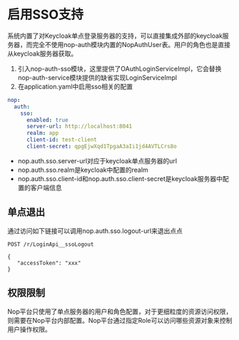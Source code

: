 # 启用SSO支持

系统内置了对Keycloak单点登录服务器的支持，可以直接集成外部的keycloak服务器，而完全不使用nop-auth模块内置的NopAuthUser表。用户的角色也是直接从keycloak服务器获取。

1. 引入nop-auth-sso模块，这里提供了OAuthLoginServiceImpl，它会替换nop-auth-service模块提供的缺省实现LoginServiceImpl
2. 在application.yaml中启用sso相关的配置
```yaml
nop:
  auth:
    sso:
      enabled: true
      server-url: http://localhost:8041
      realm: app
      client-id: test-client
      client-secret: qpgEjwXqd1TpgaA3aIi1jd4AVTLCrs8o
```

* nop.auth.sso.server-url对应于keycloak单点服务器的url
* nop.auth.sso.realm是keycloak中配置的realm
* nop.auth.sso.client-id和nop.auth.sso.client-secret是keycloak服务器中配置的客户端信息

## 单点退出
通过访问如下链接可以调用nop.auth.sso.logout-url来退出点点
````
POST /r/LoginApi__ssoLogout

{
   "accessToken": "xxx"
}
````

## 权限限制
Nop平台只使用了单点服务器的用户和角色配置，对于更细粒度的资源访问权限，则需要在Nop平台内部配置。Nop平台通过指定Role可以访问哪些资源对象来控制用户操作权限。

